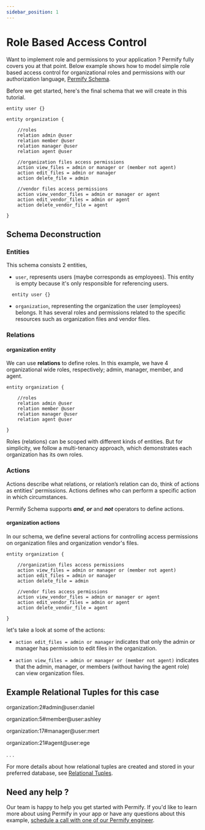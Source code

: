 ```yaml
---
sidebar_position: 1
---
```


# Role Based Access Control

Want to implement role and permissions to your application ? Permify fully covers you at that point. Below example shows how to model simple role based access control for organizational roles and permissions with our authorization language, [Permify Schema].

[Permify Schema]: ../getting-started/modeling

Before we get started, here's the final schema that we will create in this tutorial.

```perm
entity user {} 

entity organization {

    //roles 
    relation admin @user    
    relation member @user    
    relation manager @user    
    relation agent @user  

    //organization files access permissions
    action view_files = admin or manager or (member not agent)
    action edit_files = admin or manager
    action delete_file = admin 

    //vendor files access permissions
    action view_vendor_files = admin or manager or agent
    action edit_vendor_files = admin or agent
    action delete_vendor_file = agent

} 
```

## Schema Deconstruction

### Entities

This schema consists 2 entities, 

- `user`, represents users (maybe corresponds as employees). This entity is empty because it's only responsible for referencing users.

```perm
  entity user {}
```

- `organization`, representing the organization the user (employees) belongs. It has several roles and permissions related to the specific resources such as organization files and vendor files.

### Relations

#### organization entity

We can use **relations** to define roles. In this example, we have 4 organizational wide roles, respectively; admin, manager, member, and agent. 

```perm
entity organization {

    //roles 
    relation admin @user    
    relation member @user    
    relation manager @user 
    relation agent @user     

}
```

Roles (relations) can be scoped with different kinds of entities. But for simplicity, we follow a multi-tenancy approach, which demonstrates each organization has its own roles.

### Actions

Actions describe what relations, or relation’s relation can do, think of actions as entities' permissions. Actions defines who can perform a specific action in which circumstances.

Permify Schema supports ***and***, ***or*** and ***not*** operators to define actions. 

#### organization actions

In our schema, we define several actions for controlling access permissions on organization files and organization vendor's files.

```perm
entity organization {

    //organization files access permissions
    action view_files = admin or manager or (member not agent)
    action edit_files = admin or manager
    action delete_file = admin 

    //vendor files access permissions
    action view_vendor_files = admin or manager or agent
    action edit_vendor_files = admin or agent
    action delete_vendor_file = agent

} 
```

let's take a look at some of the actions:

- ``action edit_files = admin or manager`` 
indicates that only the admin or manager has permission to edit files in the organization.

- ``action view_files = admin or manager or (member not agent)``
indicates that the admin, manager, or members (without having the agent role) can view organization files.



## Example Relational Tuples for this case

organization:2#admin@user:daniel

organization:5#member@user:ashley

organization:17#manager@user:mert

organization:21#agent@user:ege

.
.
.

For more details about how relational tuples are created and stored in your preferred database, see [Relational Tuples].

[Relational Tuples]: ../getting-started/sync-data.md

## Need any help ?

Our team is happy to help you get started with Permify. If you'd like to learn more about using Permify in your app or have any questions about this example, [schedule a call with one of our Permify engineer](https://meetings-eu1.hubspot.com/ege-aytin/call-with-an-expert).

